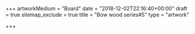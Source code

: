 +++
artworkMedium = "Board"
date = "2018-12-02T22:16:40+00:00"
draft = true
sitemap_exclude = true
title = "Bow wood series#5"
type = "artwork"

+++
